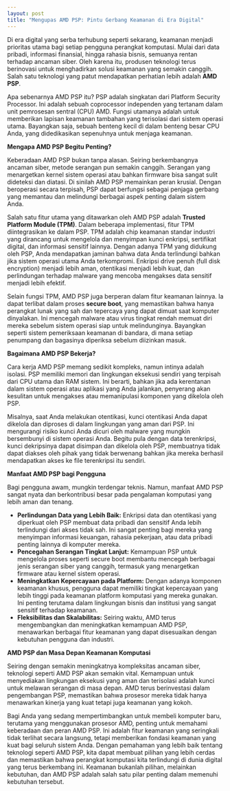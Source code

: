 ```yaml
---
layout: post
title: "Mengupas AMD PSP: Pintu Gerbang Keamanan di Era Digital"
---
```


Di era digital yang serba terhubung seperti sekarang, keamanan menjadi prioritas utama bagi setiap pengguna perangkat komputasi. Mulai dari data pribadi, informasi finansial, hingga rahasia bisnis, semuanya rentan terhadap ancaman siber. Oleh karena itu, produsen teknologi terus berinovasi untuk menghadirkan solusi keamanan yang semakin canggih. Salah satu teknologi yang patut mendapatkan perhatian lebih adalah **AMD PSP**.

Apa sebenarnya AMD PSP itu? PSP adalah singkatan dari Platform Security Processor. Ini adalah sebuah coprocessor independen yang tertanam dalam unit pemrosesan sentral (CPU) AMD. Fungsi utamanya adalah untuk memberikan lapisan keamanan tambahan yang terisolasi dari sistem operasi utama. Bayangkan saja, sebuah benteng kecil di dalam benteng besar CPU Anda, yang didedikasikan sepenuhnya untuk menjaga keamanan.

**Mengapa AMD PSP Begitu Penting?**

Keberadaan AMD PSP bukan tanpa alasan. Seiring berkembangnya ancaman siber, metode serangan pun semakin canggih. Serangan yang menargetkan kernel sistem operasi atau bahkan firmware bisa sangat sulit dideteksi dan diatasi. Di sinilah AMD PSP memainkan peran krusial. Dengan beroperasi secara terpisah, PSP dapat berfungsi sebagai penjaga gerbang yang memantau dan melindungi berbagai aspek penting dalam sistem Anda.

Salah satu fitur utama yang ditawarkan oleh AMD PSP adalah **Trusted Platform Module (TPM)**. Dalam beberapa implementasi, fitur TPM diintegrasikan ke dalam PSP. TPM adalah chip keamanan standar industri yang dirancang untuk mengelola dan menyimpan kunci enkripsi, sertifikat digital, dan informasi sensitif lainnya. Dengan adanya TPM yang didukung oleh PSP, Anda mendapatkan jaminan bahwa data Anda terlindungi bahkan jika sistem operasi utama Anda terkompromi. Enkripsi drive penuh (full disk encryption) menjadi lebih aman, otentikasi menjadi lebih kuat, dan perlindungan terhadap malware yang mencoba mengakses data sensitif menjadi lebih efektif.

Selain fungsi TPM, AMD PSP juga berperan dalam fitur keamanan lainnya. Ia dapat terlibat dalam proses **secure boot**, yang memastikan bahwa hanya perangkat lunak yang sah dan tepercaya yang dapat dimuat saat komputer dinyalakan. Ini mencegah malware atau virus tingkat rendah memuat diri mereka sebelum sistem operasi siap untuk melindunginya. Bayangkan seperti sistem pemeriksaan keamanan di bandara, di mana setiap penumpang dan bagasinya diperiksa sebelum diizinkan masuk.

**Bagaimana AMD PSP Bekerja?**

Cara kerja AMD PSP memang sedikit kompleks, namun intinya adalah isolasi. PSP memiliki memori dan lingkungan eksekusi sendiri yang terpisah dari CPU utama dan RAM sistem. Ini berarti, bahkan jika ada kerentanan dalam sistem operasi atau aplikasi yang Anda jalankan, penyerang akan kesulitan untuk mengakses atau memanipulasi komponen yang dikelola oleh PSP.

Misalnya, saat Anda melakukan otentikasi, kunci otentikasi Anda dapat dikelola dan diproses di dalam lingkungan yang aman dari PSP. Ini mengurangi risiko kunci Anda dicuri oleh malware yang mungkin bersembunyi di sistem operasi Anda. Begitu pula dengan data terenkripsi, kunci dekripsinya dapat disimpan dan dikelola oleh PSP, membuatnya tidak dapat diakses oleh pihak yang tidak berwenang bahkan jika mereka berhasil mendapatkan akses ke file terenkripsi itu sendiri.

**Manfaat AMD PSP bagi Pengguna**

Bagi pengguna awam, mungkin terdengar teknis. Namun, manfaat AMD PSP sangat nyata dan berkontribusi besar pada pengalaman komputasi yang lebih aman dan tenang.

*   **Perlindungan Data yang Lebih Baik:** Enkripsi data dan otentikasi yang diperkuat oleh PSP membuat data pribadi dan sensitif Anda lebih terlindungi dari akses tidak sah. Ini sangat penting bagi mereka yang menyimpan informasi keuangan, rahasia pekerjaan, atau data pribadi penting lainnya di komputer mereka.
*   **Pencegahan Serangan Tingkat Lanjut:** Kemampuan PSP untuk mengelola proses seperti secure boot membantu mencegah berbagai jenis serangan siber yang canggih, termasuk yang menargetkan firmware atau kernel sistem operasi.
*   **Meningkatkan Kepercayaan pada Platform:** Dengan adanya komponen keamanan khusus, pengguna dapat memiliki tingkat kepercayaan yang lebih tinggi pada keamanan platform komputasi yang mereka gunakan. Ini penting terutama dalam lingkungan bisnis dan institusi yang sangat sensitif terhadap keamanan.
*   **Fleksibilitas dan Skalabilitas:** Seiring waktu, AMD terus mengembangkan dan meningkatkan kemampuan AMD PSP, menawarkan berbagai fitur keamanan yang dapat disesuaikan dengan kebutuhan pengguna dan industri.

**AMD PSP dan Masa Depan Keamanan Komputasi**

Seiring dengan semakin meningkatnya kompleksitas ancaman siber, teknologi seperti AMD PSP akan semakin vital. Kemampuan untuk menyediakan lingkungan eksekusi yang aman dan terisolasi adalah kunci untuk melawan serangan di masa depan. AMD terus berinvestasi dalam pengembangan PSP, memastikan bahwa prosesor mereka tidak hanya menawarkan kinerja yang kuat tetapi juga keamanan yang kokoh.

Bagi Anda yang sedang mempertimbangkan untuk membeli komputer baru, terutama yang menggunakan prosesor AMD, penting untuk memahami keberadaan dan peran AMD PSP. Ini adalah fitur keamanan yang seringkali tidak terlihat secara langsung, tetapi memberikan fondasi keamanan yang kuat bagi seluruh sistem Anda. Dengan pemahaman yang lebih baik tentang teknologi seperti AMD PSP, kita dapat membuat pilihan yang lebih cerdas dan memastikan bahwa perangkat komputasi kita terlindungi di dunia digital yang terus berkembang ini. Keamanan bukanlah pilihan, melainkan kebutuhan, dan AMD PSP adalah salah satu pilar penting dalam memenuhi kebutuhan tersebut.
